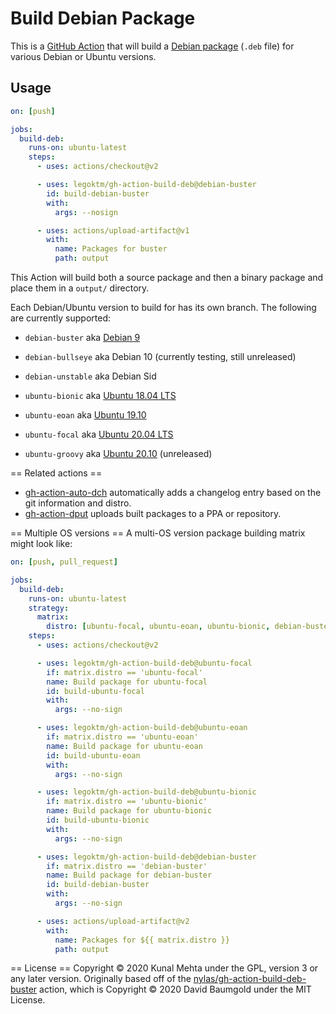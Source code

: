 # Build Debian Package

This is a [GitHub Action](https://github.com/features/actions) that will
build a [Debian package](https://en.wikipedia.org/wiki/Deb_%28file_format%29)
(`.deb` file) for various Debian or Ubuntu versions.

## Usage

```yaml
on: [push]

jobs:
  build-deb:
    runs-on: ubuntu-latest
    steps:
      - uses: actions/checkout@v2

      - uses: legoktm/gh-action-build-deb@debian-buster
        id: build-debian-buster
        with:
          args: --nosign

      - uses: actions/upload-artifact@v1
        with:
          name: Packages for buster
          path: output
```

This Action will build both a source package and then a binary package and place
them in a `output/` directory.

Each Debian/Ubuntu version to build for has its own branch. The following are
currently supported:

* `debian-buster` aka [Debian 9](https://www.debian.org/releases/buster/)
* `debian-bullseye` aka Debian 10 (currently testing, still unreleased)
* `debian-unstable` aka Debian Sid

* `ubuntu-bionic` aka [Ubuntu 18.04 LTS](https://en.wikipedia.org/wiki/Ubuntu_version_history#1804)
* `ubuntu-eoan` aka [Ubuntu 19.10](https://en.wikipedia.org/wiki/Ubuntu_version_history#1910)
* `ubuntu-focal` aka [Ubuntu 20.04 LTS](https://en.wikipedia.org/wiki/Ubuntu_version_history#2004)
* `ubuntu-groovy` aka [Ubuntu 20.10](https://en.wikipedia.org/wiki/Ubuntu_version_history#2010) (unreleased)

== Related actions ==
* [gh-action-auto-dch](https://github.com/legoktm/gh-action-auto-dch) automatically adds a changelog entry based on the git information and distro.
* [gh-action-dput](https://github.com/legoktm/gh-action-dput) uploads built packages to a PPA or repository.


== Multiple OS versions ==
A multi-OS version package building matrix might look like:

```yaml
on: [push, pull_request]

jobs:
  build-deb:
    runs-on: ubuntu-latest
    strategy:
      matrix: 
        distro: [ubuntu-focal, ubuntu-eoan, ubuntu-bionic, debian-buster]
    steps:
      - uses: actions/checkout@v2

      - uses: legoktm/gh-action-build-deb@ubuntu-focal
        if: matrix.distro == 'ubuntu-focal'
        name: Build package for ubuntu-focal
        id: build-ubuntu-focal
        with:
          args: --no-sign

      - uses: legoktm/gh-action-build-deb@ubuntu-eoan
        if: matrix.distro == 'ubuntu-eoan'
        name: Build package for ubuntu-eoan
        id: build-ubuntu-eoan
        with:
          args: --no-sign

      - uses: legoktm/gh-action-build-deb@ubuntu-bionic
        if: matrix.distro == 'ubuntu-bionic'
        name: Build package for ubuntu-bionic
        id: build-ubuntu-bionic
        with:
          args: --no-sign

      - uses: legoktm/gh-action-build-deb@debian-buster
        if: matrix.distro == 'debian-buster'
        name: Build package for debian-buster
        id: build-debian-buster
        with:
          args: --no-sign

      - uses: actions/upload-artifact@v2
        with:
          name: Packages for ${{ matrix.distro }}
          path: output
```

== License ==
Copyright © 2020 Kunal Mehta under the GPL, version 3 or any later version.
Originally based off of the [nylas/gh-action-build-deb-buster](https://github.com/nylas/gh-action-build-deb-buster)
action, which is Copyright © 2020 David Baumgold under the MIT License.
